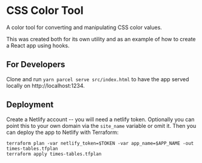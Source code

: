 # CSS Color Tool
A color tool for converting and manipulating CSS color values.

This was created both for its own utility and as an example of how to create a
React app using hooks.

## For Developers
Clone and run `yarn parcel serve src/index.html` to have the app served locally
on http://localhost:1234.

## Deployment

Create a Netlify account -- you will need a netlify token. Optionally you can
point this to your own domain via the `site_name` variable or omit it. Then you
can deploy the app to Netlify with Terraform:

    terraform plan -var netlify_token=$TOKEN -var app_name=$APP_NAME -out times-tables.tfplan
    terraform apply times-tables.tfplan

